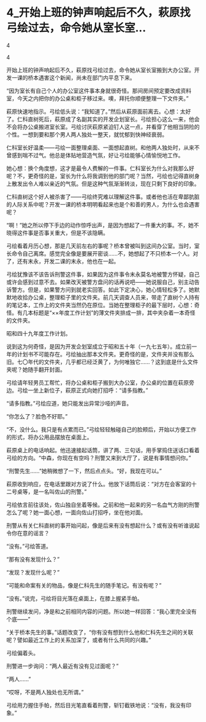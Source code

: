 # 4_开始上班的钟声响起后不久，萩原找弓绘过去，命令她从室长室...

4

4

开始上班的钟声响起后不久，萩原找弓绘过去，命令她从室长室搬到大办公室。开发一课的桥本遇害这个新闻，尚未在部门内平息下来。

“因为室长有自己个人的办公室这件事本身就很奇怪。那间房间预定要改成资料室，今天之内把你的办公桌和柜子移过来。噢，拜托你顺便整理一下文件夹。”

萩原快速地指示。弓绘低头说：“我知道了。”然后从萩原面前离去。心想：太好了。仁科直树死后，萩原成了名副其实的开发企划室长。弓绘担心这么一来，他会不会将办公桌搬进室长室。弓绘讨厌萩原紧迫钉人这一点，并看穿了他相当阴险的个性。一想到要和那个男人两人独处一整天，就忧郁到快神经衰弱。

仁科室长好温柔——弓绘一面整理桌面、一面想起直树。和他两人独处时，从来不曾感到喘不过气。他总是体贴地营造气氛，好让弓绘能够心情愉悦地工作。

她心想：换个角度想，这才是最令人费解的一件事。仁科室长为什么对我那么好呢？不，更奇怪的是，室长为什么将我调到他的部门呢？当然，弓绘也记得直树身上散发出令人难以亲近的气氛。但是这种气氛渐渐转淡，现在只剩下良好的印象。

仁科直树这个好人被杀害了——弓绘终究难以理解这件事。或者他也活在卑鄙肮脏的人际关系中呢？开发一课的桥本明明看起来也是个和善的男人，为什么也会遇害呢？

“啊！”她之所以停下手边的动作惊呼出声，是因为想起了一件重大的事。不，她不晓得这件事是否事关重大，但是不该隐瞒。

弓绘看着月历心想，那是几天前左右的事呢？桥本曾被叫到这间办公室。当时，室长命令自己离席。感觉完全像是要展开密谈……不，她想起了不只桥本一个人。对了，还有末永，开发二课的末永，他也在一起。

弓绘犹豫该不该告诉刑警这件事，如果因为这件事令末永莫名地被警方怀疑，自己或许会感到过意不去。如果改天被警方盘问的话再说吧——她说服自己，别主动告诉警方。但是，如果警方问到就老实回答。如此下定决心，她心情轻松多了。她默默地收拾办公桌，整理柜子里的文件夹。前几天调查人员来，带走了直树个人持有的笔记本，工作上的文件夹当然仍在原位。当她在整理柜子的最下层时，心想：奇怪。有几本标题是“××年度工作计划”的薄文件夹排成一排，其中夹杂着一本奇怪的文件夹。

昭和四十九年度工作计划。

说到这为何奇怪，是因为开发企划室成立于昭和五十年（一九七五年）。成立前一年的计划书不可能存在。弓绘抽出那本文件夹。更奇怪的是，文件夹并没有那么旧。七〇年代的文件夹，几乎都已经泛黄了，为何唯独它……？这到底是什么文件夹呢？她随手翻开封面。

弓绘请年轻男员工帮忙，将办公桌和柜子搬到大办公室，办公桌的位置在萩原旁边。弓绘一坐上新位子，萩原正式向她打招呼：“请多指教。”

“请多指教。”弓绘应道，她只能发出异常沙哑的声音。

“你怎么了？脸色不好耶。”

“不，没什么。我只是有点累而已。”弓绘轻轻触碰自己的脸颊后，开始以方便工作的形式，将办公用品摆放在桌面上。

萩原桌上的电话响起。他迅速接起话筒，讲了两、三句话，用手掌捣住送话口看着弓绘的方向。“中森，你现在有空吗？刑警又来到大厅了，说是有事情想问你。”

“刑警先生……”她稍微想了一下，然后点点头。“好，我现在可以。”

萩原收到响应，在电话里跟对方说了什么。他放下话筒后说：“对方在会客室的十二号桌等，是一名叫佐山的刑警。”

弓绘依言前往该处，佐山独自坐着等候。之前和他一起来的另一名血气方刚的刑警怎么了呢？她一面心想，一面向佐山打招呼，坐在他对面。

刑警从有关仁科直树的事开始问起，像是后来有没有想起什么？或有没有听谁说起令你在意的谣言？

“没有。”弓绘答道。

“那有没有发现什么？”

“发现？发现什么呢？”

“可能和命案有关的物品，像是仁科先生的随手笔记。有没有呢？”

“没有。”说完，弓绘将目光落在桌面上，在膝上握紧手帕。

刑警继续发问，净是和之前相同内容的问题。所以她一样回答：“我心里完全没有个底——”

“关于桥本先生的事。”话题改变了，“你有没有想到什么他和仁科先生之间的关联呢？譬如最近工作上的关系加深了，或者有什么共同的兴趣。”

弓绘偏着头。

刑警进一步询问：“两人最近有没有见过面呢？”

“两人……”

“哎呀，不是两人独处也无所谓。”

弓绘用力握住手帕，然后目光笔直看着刑警，斩钉截铁地说：“没有，我没有印象。”